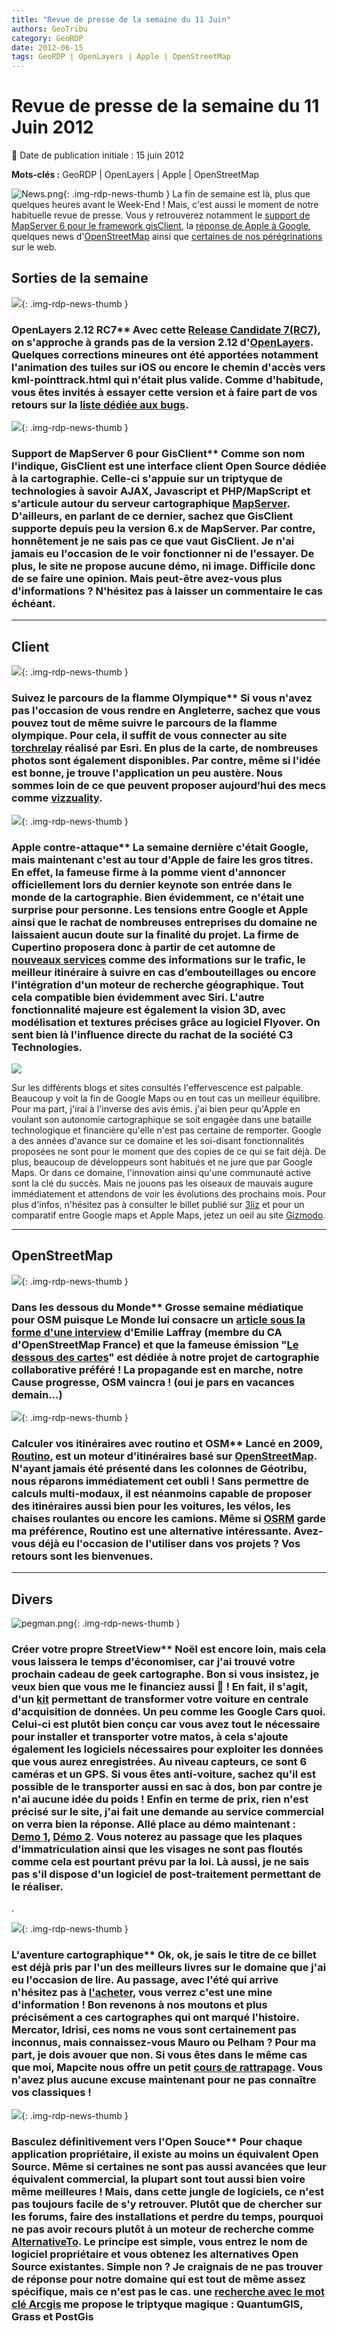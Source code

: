 ```yaml
---
title: "Revue de presse de la semaine du 11 Juin"
authors: GeoTribu
category: GeoRDP
date: 2012-06-15
tags: GeoRDP | OpenLayers | Apple | OpenStreetMap
---
```


# Revue de presse de la semaine du 11 Juin 2012


:calendar: Date de publication initiale : 15 juin 2012

**Mots-clés :** GeoRDP | OpenLayers | Apple | OpenStreetMap


![News.png](https://cdn.geotribu.fr/images/internal/icons-rdp-news/news.png){: .img-rdp-news-thumb }
La fin de semaine est là, plus que quelques heures avant le Week-End ! Mais, c'est aussi le moment de notre habituelle revue de presse. Vous y retrouverez notamment le [support de MapServer 6 pour le framework gisClient](#news12), la [réponse de Apple à Google](#news22), quelques news d'[OpenStreetMap](#osm) ainsi que [certaines de nos pérégrinations](#divers) sur le web.



## Sorties de la semaine

 ![](https://cdn.geotribu.fr/images/logos-icones/logiciels_librairies/openlayers.png){: .img-rdp-news-thumb }

### OpenLayers 2.12 RC7** Avec cette [Release Candidate 7(RC7)](http://lists.osgeo.org/pipermail/openlayers-dev/2012-June/008778.html), on s'approche à grands pas de la version 2.12 d'[OpenLayers](http://openlayers.org/). Quelques corrections mineures ont été apportées notamment l'animation des tuiles sur iOS ou encore le chemin d'accès vers kml-pointtrack.html qui n'était plus valide. Comme d'habitude, vous êtes invités à essayer cette version et à faire part de vos retours sur la [liste dédiée aux bugs](https://github.com/openlayers/openlayers/issues).



 ![](https://cdn.geotribu.fr/images/internal/icons-rdp-news/world.png){: .img-rdp-news-thumb }

### Support de MapServer 6 pour GisClient** Comme son nom l'indique, GisClient est une interface client Open Source dédiée à la cartographie. Celle-ci s'appuie sur un triptyque de technologies à savoir AJAX, Javascript et PHP/MapScript et s'articule autour du serveur cartographique [MapServer](http://mapserver.org/). D'ailleurs, en parlant de ce dernier, sachez que GisClient supporte depuis peu la version 6.x de MapServer. Par contre, honnêtement je ne sais pas ce que vaut GisClient. Je n'ai jamais eu l'occasion de le voir fonctionner ni de l'essayer. De plus, le site ne propose aucune démo, ni image. Difficile donc de se faire une opinion. Mais peut-être avez-vous plus d'informations ? N'hésitez pas à laisser un commentaire le cas échéant.



----

## Client


 ![](https://cdn.geotribu.fr/images/internal/icons-rdp-news/world.png){: .img-rdp-news-thumb }

### Suivez le parcours de la flamme Olympique** Si vous n'avez pas l'occasion de vous rendre en Angleterre, sachez que vous pouvez tout de même suivre le parcours de la flamme olympique. Pour cela, il suffit de vous connecter au site [torchrelay](http://storymaps.esri.com/stories/torchrelay/) réalisé par Esri. En plus de la carte, de nombreuses photos sont également disponibles. Par contre, même si l'idée est bonne, je trouve l'application un peu austère. Nous sommes loin de ce que peuvent proposer aujourd’hui des mecs comme [vizzuality](http://vizzuality.com/).



 ![](http://www.geotribu.net/sites/default/files/Tuto/img/Blog/apple.png){: .img-rdp-news-thumb }

### Apple contre-attaque** La semaine dernière c'était Google, mais maintenant c'est au tour d'Apple de faire les gros titres. En effet, la fameuse firme à la pomme vient d'annoncer officiellement lors du dernier keynote son entrée dans le monde de la cartographie. Bien évidemment, ce n'était une surprise pour personne. Les tensions entre Google et Apple ainsi que le rachat de nombreuses entreprises du domaine ne laissaient aucun doute sur la finalité du projet. La firme de Cupertino proposera donc à partir de cet automne de [nouveaux services](http://www.apple.com/ios/ios6/maps/) comme des informations sur le trafic, le meilleur itinéraire à suivre en cas d’embouteillages ou encore l'intégration d'un moteur de recherche géographique. Tout cela compatible bien évidemment avec Siri. L'autre fonctionnalité majeure est également la vision 3D, avec modélisation et textures précises grâce au logiciel Flyover. On sent bien là l'influence directe du rachat de la société C3 Technologies.

 [![](http://images.apple.com/ios/ios6/maps/images/flyover.jpg)](http://www.apple.com/ios/ios6/maps/)

 Sur les différents blogs et sites consultés l'effervescence est palpable. Beaucoup y voit la fin de Google Maps ou en tout cas un meilleur équilibre. Pour ma part, j'irai à l'inverse des avis émis. j'ai bien peur qu'Apple en voulant son autonomie cartographique se soit engagée dans une bataille technologique et financière qu'elle n'est pas certaine de remporter. Google a des années d'avance sur ce domaine et les soi-disant fonctionnalités proposées ne sont pour le moment que des copies de ce qui se fait déjà. De plus, beaucoup de développeurs sont habitués et ne jure que par Google Maps. Or dans ce domaine, l'innovation ainsi qu'une communauté active sont la clé du succès. Mais ne jouons pas les oiseaux de mauvais augure immédiatement et attendons de voir les évolutions des prochains mois. Pour plus d'infos, n'hésitez pas à consulter le billet publié sur [3liz](http://www.3liz.com/blog/rldhont/index.php?post/2012/06/12/Et-Apple-utilisa-TomTom-et-non-OSM) et pour un comparatif entre Google maps et Apple Maps, jetez un oeil au site [Gizmodo](http://gizmodo.com/5918176/google-maps-vs-apple-maps-a-side+by+side-comparison).



----

## OpenStreetMap

 ![](https://cdn.geotribu.fr/images/logos-icones/OpenStreetMap/Openstreetmap.png){: .img-rdp-news-thumb }

### Dans les dessous du Monde** Grosse semaine médiatique pour OSM puisque Le Monde lui consacre un [article sous la forme d'une interview](https://www.lemonde.fr/technologies/article/2012/06/12/openstreetmap-est-un-projet-comparable-a-wikipedia_1717185_651865.html) d'Emilie Laffray (membre du CA d'OpenStreetMap France) et que la fameuse émission "[Le dessous des cartes](http://ddc.arte.tv/emission/cartographie-2-0)" est dédiée à notre projet de cartographie collaborative préféré ! La propagande est en marche, notre Cause progresse, OSM vaincra ! (oui je pars en vacances demain...)



 ![](https://cdn.geotribu.fr/images/logos-icones/OpenStreetMap/Openstreetmap.png){: .img-rdp-news-thumb }

### Calculer vos itinéraires avec routino et OSM** Lancé en 2009, [Routino](http://www.routino.org/software/), est un moteur d'itinéraires basé sur [OpenStreetMap](https://www.openstreetmap.org/). N'ayant jamais été présenté dans les colonnes de Géotribu, nous réparons immédiatement cet oubli ! Sans permettre de calculs multi-modaux, il est néanmoins capable de proposer des itinéraires aussi bien pour les voitures, les vélos, les chaises roulantes ou encore les camions. Même si [OSRM](http://project-osrm.org/) garde ma préférence, Routino est une alternative intéressante. Avez-vous déjà eu l'occasion de l'utiliser dans vos projets ? Vos retours sont les bienvenues.



----

## Divers

 ![pegman.png](https://cdn.geotribu.fr/img/logos-icones/entreprises_association/google/google_street_view.png){: .img-rdp-news-thumb }

### Créer votre propre StreetView** Noël est encore loin, mais cela vous laissera le temps d'économiser, car j'ai trouvé votre prochain cadeau de geek cartographe. Bon si vous insistez, je veux bien que vous me le financiez aussi :slightly_smiling_face: ! En fait, il s'agit, d'un [kit](http://www.diy-streetview.com/) permettant de transformer votre voiture en centrale d'acquisition de données. Un peu comme les Google Cars quoi. Celui-ci est plutôt bien conçu car vous avez tout le nécessaire pour installer et transporter votre matos, à cela s'ajoute également les logiciels nécessaires pour exploiter les données que vous aurez enregistrées. Au niveau capteurs, ce sont 6 caméras et un GPS. Si vous êtes anti-voiture, sachez qu'il est possible de le transporter aussi en sac à dos, bon par contre je n'ai aucune idée du poids ! Enfin en terme de prix, rien n'est précisé sur le site, j'ai fait une demande au service commercial on verra bien la réponse. Allé place au démo maintenant : [Demo 1](http://www.diy-streetview.com/google-player/), [Démo 2](http://www.diy-streetview.com/google-player/index-test.html?sv=test-000587&heading=7&pitch=-41&zoom=0.99). Vous noterez au passage que les plaques d'immatriculation ainsi que les visages ne sont pas floutés comme cela est pourtant prévu par la loi. Là aussi, je ne sais pas s'il dispose d'un logiciel de post-traitement permettant de le réaliser.  
.

 ![](https://cdn.geotribu.fr/images/internal/icons-rdp-news/world.png){: .img-rdp-news-thumb }

### L'aventure cartographique** Ok, ok, je sais le titre de ce billet est déjà pris par l'un des meilleurs livres sur le domaine que j'ai eu l'occasion de lire. Au passage, avec l'été qui arrive n'hésitez pas à [l'acheter](http://www.amazon.fr/Laventure-cartographique-Jean-Lefort/dp/2842450698), vous verrez c'est une mine d'information ! Bon revenons à nos moutons et plus précisément a ces cartographes qui ont marqué l'histoire. Mercator, Idrisi, ces noms ne vous sont certainement pas inconnus, mais connaissez-vous Mauro ou Pelham ? Pour ma part, je dois avouer que non. Si vous êtes dans le même cas que moi, Mapcite nous offre un petit [cours de rattrapage](http://www.mapcite.com/blog/blog/2012/june/notable-cartographers-and-their-maps.aspx). Vous n'avez plus aucune excuse maintenant pour ne pas connaître vos classiques !



 ![](https://cdn.geotribu.fr/images/internal/icons-rdp-news/world.png){: .img-rdp-news-thumb }

### Basculez définitivement vers l'Open Souce** Pour chaque application propriétaire, il existe au moins un équivalent Open Source. Même si certaines ne sont pas aussi avancées que leur équivalent commercial, la plupart sont tout aussi bien voire même meilleures ! Mais, dans cette jungle de logiciels, ce n'est pas toujours facile de s'y retrouver. Plutôt que de chercher sur les forums, faire des installations et perdre du temps, pourquoi ne pas avoir recours plutôt à un moteur de recherche comme [AlternativeTo](http://alternativeto.net/). Le principe est simple, vous entrez le nom de logiciel propriétaire et vous obtenez les alternatives Open Source existantes. Simple non ? Je craignais de ne pas trouver de réponse pour notre domaine qui est tout de même assez spécifique, mais ce n'est pas le cas. une [recherche avec le mot clé Arcgis](http://alternativeto.net/software/arcgisdesktop/) me propose le triptyque magique : QuantumGIS, Grass et PostGis
